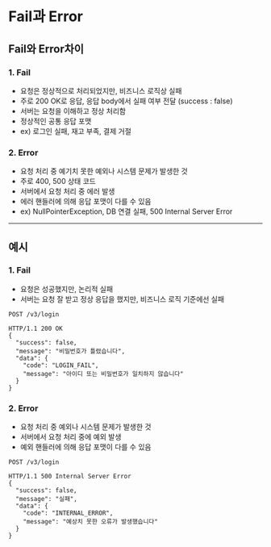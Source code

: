 # Fail과 Error

## Fail와 Error차이
### 1. Fail
- 요청은 정상적으로 처리되었지만, 비즈니스 로직상 실패
- 주로 200 OK로 응답, 응답 body에서 실패 여부 전달 (success : false)
- 서버는 요청을 이해하고 정상 처리함
- 정상적인 공통 응답 포맷
- ex) 로그인 실패, 재고 부족, 결제 거절

### 2. Error
- 요청 처리 중 예기치 못한 예외나 시스템 문제가 발생한 것
- 주로 400, 500 상태 코드
- 서버에서 요청 처리 중 에러 발생
- 에러 핸들러에 의해 응답 포맷이 다를 수 있음
- ex) NullPointerException, DB 연결 실패, 500 Internal Server Error

---

## 예시
### 1. Fail
- 요청은 성공했지만, 논리적 실패
- 서버는 요청 잘 받고 정상 응답을 했지만, 비즈니스 로직 기준에선 실패
```http
POST /v3/login

HTTP/1.1 200 OK
{
  "success": false,
  "message": "비밀번호가 틀렸습니다",
  "data": {
    "code": "LOGIN_FAIL",
    "message": "아이디 또는 비밀번호가 일치하지 않습니다"
  }
}
```

### 2. Error
- 요청 처리 중 예외나 시스템 문제가 발생한 것
- 서버에서 요청 처리 중에 예외 발생
- 예외 핸들러에 의해 응답 포맷이 다를 수 있음
```http
POST /v3/login

HTTP/1.1 500 Internal Server Error
{
  "success": false,
  "message": "실패",
  "data": {
    "code": "INTERNAL_ERROR",
    "message": "예상치 못한 오류가 발생했습니다"
  }
} 
```